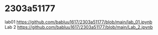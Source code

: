 # 2303a51177
lab01
https://github.com/babluu1617/2303a51177/blob/main/lab_01.ipynb
Lab 2
https://github.com/babluu1617/2303a51177/blob/main/Lab_2.ipynb
